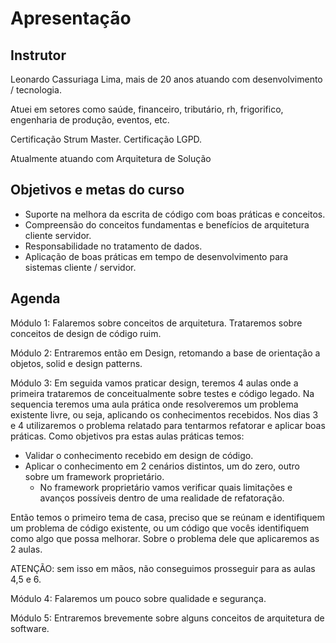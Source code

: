 # Apresentação

## Instrutor

Leonardo Cassuriaga Lima, mais de 20 anos atuando com desenvolvimento / tecnologia.

Atuei em setores como saúde, financeiro, tributário, rh, frigorifico, engenharia de produção, eventos, etc.

Certificação Strum Master.
Certificação LGPD.

Atualmente atuando com Arquitetura de Solução

## Objetivos e metas do curso

- Suporte na melhora da escrita de código com boas práticas e conceitos.
- Compreensão do conceitos fundamentas e benefícios de arquitetura cliente servidor.
- Responsabilidade no tratamento de dados.
- Aplicação de boas práticas em tempo de desenvolvimento para sistemas cliente / servidor.

## Agenda

Módulo 1:
Falaremos sobre conceitos de arquitetura.
Trataremos sobre conceitos de design de código ruim.

Módulo 2:
Entraremos então em Design, retomando a base de orientação a objetos, solid e design patterns.

Módulo 3:
Em seguida vamos praticar design, teremos 4 aulas onde a primeira trataremos de conceitualmente sobre testes e código legado.
Na sequencia teremos uma aula prática onde resolveremos um problema existente livre, ou seja, aplicando os conhecimentos recebidos.
Nos dias 3 e 4 utilizaremos o problema relatado para tentarmos refatorar e aplicar boas práticas.
Como objetivos pra estas aulas práticas temos:
- Validar o conhecimento recebido em design de código.
- Aplicar o conhecimento em 2 cenários distintos, um do zero, outro sobre um framework proprietário.
    - No framework proprietário vamos verificar quais limitações e avanços possíveis dentro de uma realidade de refatoração.

Então temos o primeiro tema de casa, preciso que se reúnam e identifiquem um problema de código existente, ou um código que vocês identifiquem como algo que possa melhorar.
Sobre o problema dele que aplicaremos as 2 aulas.

ATENÇÃO: sem isso em mãos, não conseguimos prosseguir para as aulas 4,5 e 6.

Módulo 4: 
Falaremos um pouco sobre qualidade e segurança.

Módulo 5:
Entraremos brevemente sobre alguns conceitos de arquitetura de software.

